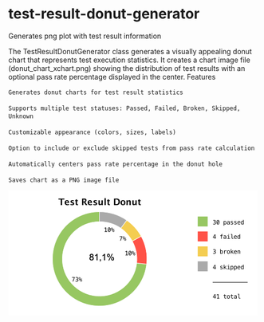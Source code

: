 # test-result-donut-generator
Generates png plot with test result information

The TestResultDonutGenerator class generates a visually appealing donut chart that represents test execution statistics. It creates a chart image file (donut_chart_xchart.png) showing the distribution of test results with an optional pass rate percentage displayed in the center.
Features

    Generates donut charts for test result statistics

    Supports multiple test statuses: Passed, Failed, Broken, Skipped, Unknown

    Customizable appearance (colors, sizes, labels)

    Option to include or exclude skipped tests from pass rate calculation

    Automatically centers pass rate percentage in the donut hole

    Saves chart as a PNG image file

![donut_chart_xchart.png](donut_chart_xchart.png)